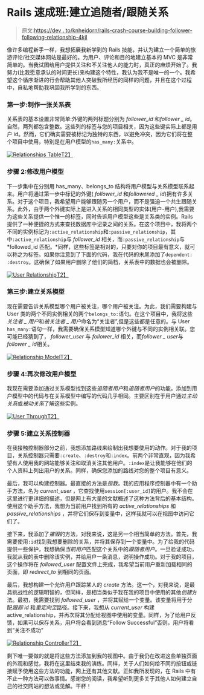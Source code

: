 # Rails 速成班:建立追随者/跟随关系

> 原文:[https://dev . to/knheidorn/rails-crash-course-building-follower-following-relationship-4kjl](https://dev.to/knheidorn/rails-crash-course-building-follower-following-relationship-4kjl)

像许多编程新手一样，我想拓展我新学到的 Rails 技能，并认为建立一个简单的旅游评论/社交媒体网站是最好的。为用户、评论和目的地建立基本的 MVC 是非常简单的。当我试图给用户提供关注和不关注他人的能力时，真正的麻烦开始了。我努力(比我愿意承认的时间更长)来构建这个特性，我认为我不是唯一的一个。我希望这个循序渐进的行会帮助其他人突破我所经历的同样的问题，并且在这个过程中，自私地帮助我巩固我所学到的东西。

### 第一步:制作一张关系表

关系表的基本设置非常简单:外键的两列标题分别为 *follower_id* 和*follower _ id*。自然，两列都包含整数。这些列的标签与您的项目相关，因为这些键实际上都是用户 id。然而，它们确实需要被标记为独特的东西，以避免冲突，因为它们将在整个项目中使用，特别是在用户模型的`has_many:`关系中。

[![Relationships Table](../Images/16456658b05aeb60a34c82776dc84abd.png)T2】](https://res.cloudinary.com/practicaldev/image/fetch/s--ii55q0TN--/c_limit%2Cf_auto%2Cfl_progressive%2Cq_auto%2Cw_880/https://i.imgur.com/fWVVax8.jpg)

### 步骤 2:修改用户模型

下一步集中在分别用 has_many、belongs_to 结构将用户模型与关系模型联系起来。用户将通过第一步中标记的外键( *follower_id* 和*followered _ id*)拥有许多关系。对于这个项目，我希望用户能够跟随另一个用户，而不是强迫一个共生跟随关系。此外，由于两个外键实际上是进入关系的相同类型的实体(用户-用户),我需要为这些关系提供一个惟一的标签，同时告诉用户模型这些是关系类的实例。Rails 提供了一种便捷的方式来查找数据库中记录之间的关系。在这个项目中，我将两个不同的实例标记为`:active_relationship`和`:passive_relationship`，其中`:active_relationship`与 *follower_id* 相关，而`:passive_relationship`与 *followed_id 匹配。*同样，这些标签是相对的，只要对你的项目最有意义，就可以称之为标签。如果你注意到了下面的代码，我在代码的末尾添加了`dependent: :destroy`。这确保了如果用户删除了他们的简档，关系表中的数据也会被删除。

[![User Relationship](../Images/37a196514d88b77bb05b0018b1931b2a.png)T2】](https://res.cloudinary.com/practicaldev/image/fetch/s--F54Vmu68--/c_limit%2Cf_auto%2Cfl_progressive%2Cq_auto%2Cw_880/https://i.imgur.com/Wy70Rdv.jpg)

### 第三步:建立关系模型

现在需要告诉关系模型哪个用户被关注，哪个用户被关注。为此，我们需要构建与 User 类的两个不同实例相关的两个`belongs_to:`语句。在这个项目中，我将这些*关注者 _ 用户*和*被关注者 _ 用户*命名为“关注者”,但是这些都是任意的。与 User `has_many:`语句一样，我需要确保关系模型知道哪个外键与不同的实例相关联。您可能已经猜到了， *follower_user* 与 *follower_id* 相关，而*follower _ user*与*follower _ id*相关。

[![Relationship Model](../Images/ef21beec6b2a13529c6516e1b8f40c14.png)T2】](https://res.cloudinary.com/practicaldev/image/fetch/s--q1iJx3NV--/c_limit%2Cf_auto%2Cfl_progressive%2Cq_auto%2Cw_880/https://i.imgur.com/72V4aeh.jpg)

### 步骤 4:再次修改用户模型

我现在需要添加通过关系模型找到这些*追随者用户*和*追随者用户*的功能。添加到用户模型中的代码与在关系模型中编写的代码几乎相同。主要区别在于用户通过*主动关系*或*被动关系*了解这些实例。

[![User Through](../Images/80065b9a4c4618b65b6509eaa13a6a8c.png)T2】](https://res.cloudinary.com/practicaldev/image/fetch/s--OuQiOlM5--/c_limit%2Cf_auto%2Cfl_progressive%2Cq_auto%2Cw_880/https://i.imgur.com/V3wiDHp.jpg)

### 步骤 5:建立关系控制器

在我接触控制器部分之前，我想添加路线来绘制出我想要使用的动作。对于我的项目，关系控制器只需要`:create`、`:destroy`和`:index`。前两个非常直观，因为我希望有人使用我的网站能够关注和取消关注其他用户。`:index`是让我能够在他们的个人资料上列出用户的关系。同样，确保您添加的路线对您的整个项目有意义。

最后，我可以构建控制器。最直接的方法是*指数*。我的应用程序控制器中有一个助手方法，名为 *current_user* ，它查找使用`session[:user_id]`的用户。我不会在这里进行更详细的描述，但是网上有大量的文献概述了这种方法背后的基本结构。使用这个助手方法，我想为当前用户找到所有的 *active_relationships* 和 *passive_relationships* ，并将它们保存到变量中，这样我就可以在视图中访问它们了。

接下来，我添加了*摧毁*的方法，对我来说，这是另一个相当简单的方法。首先，我需要使用`:id`找到我想要删除的关系，并将其保存到一个变量中。为了给我的代码提供一些保护，我想确保*当前用户*匹配这个关系中的*跟随者用户*。一旦验证成功，我就从我的表中删除该实例，并给用户一条消息，说明操作成功。对于我的项目，这个操作将在 *followed_user* 配置文件上完成，我希望当前用户重新加载相同的页面，即 *redirect_to* 到相同的页面。

最后，我想构建一个允许用户跟踪某人的 *create* 方法。这一个，对我来说，是最具挑战性的逻辑明智的，但同样，是相当类似于我在我的项目中使用的其他*创建*方法。最初，我需要找到 *followed_user* ，并将其赋给一个变量。该变量将用于分配*跟踪 id* 和*重定向至*路径。接下来，我想从 *current_user* 构建 active_relationship，并再次将其分配给视图中使用的变量。同样，为了给用户反馈，如果可以保存关系，用户将会看到消息“Follow Successful”否则，用户将看到“关注不成功”

[![Relationship Controller](../Images/706931a655535499e96f80873bd2a13a.png)T2】](https://res.cloudinary.com/practicaldev/image/fetch/s--VPd8MWro--/c_limit%2Cf_auto%2Cfl_progressive%2Cq_auto%2Cw_880/https://i.imgur.com/Gsy4lQG.jpg)

剩下唯一要做的就是将这些方法添加到我的视图中。由于我仍在改进这些单独页面的外观和感觉，我将在这里结束我的演练。同样，关于人们如何给不同的按钮或链接赋予使用这些方法的功能，网上还有其他文献。正如我所发现的，在 Rails 中有不止一种方法可以做事情。感谢您的阅读，我希望听到更多关于其他人如何建立自己的社交网站的想法或见解。干杯！